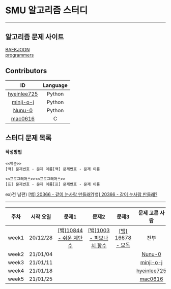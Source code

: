 # SMU 알고리즘 스터디
---

## 알고리즘 문제 사이트 
[BAEKJOON](https://www.acmicpc.net/)  
[programmers](https://programmers.co.kr/learn/challenges?tab=all_challenges)

## Contributors
ID|Language
:---:|:---:
[hyeinlee725](https://github.com/hyeinlee725)|Python
[minji-o-j](https://github.com/minji-o-j)|Python
[Nunu-0](https://github.com/Nunu-0)|Python
[mac0616](https://github.com/mac0616)|C  


## 스터디 문제 목록
#### 작성방법
```
<<백준>>
[백] 문제번호 - 문제 이름[백] 문제번호 - 문제 이름

<<프로그래머스>><<프로그래머스>>
[프] 문제번호 - 문제 이름[프] 문제번호 - 문제 이름
``````
ex)전 남편)
[[백] 20366 - 같이 눈사람 만들래?](https://www.acmicpc.net/problem/20366)[[백] 20366 - 같이 눈사람 만들래?](https://www.acmicpc.net/problem/20366)

---

주차|시작 요일|문제1|문제2|문제3|문제 고른 사람
:---:|:---:|:---:|:---:|:---:|:---:
week1|20/12/28|[[백]10844 - 쉬운 계단 수](https://www.acmicpc.net/problem/10844)|[[백]1003 - 피보나치 함수](https://www.acmicpc.net/problem/1003)|[[백] 16678 - 모독](https://www.acmicpc.net/problem/16678)|전부
week2|21/01/04||||[Nunu-0](https://github.com/Nunu-0)
week3|21/01/11||||[minji-o-j](https://github.com/minji-o-j)
week4|21/01/18||||[hyeinlee725](https://github.com/hyeinlee725)
week5|21/01/25||||[mac0616](https://github.com/mac0616)
